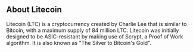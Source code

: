 ## About Litecoin
Litecoin (LTC) is a cryptocurrency created by Charlie Lee that is similar to Bitcoin, with a maximum supply of 84 million LTC.
Litecoin was initially designed to be ASIC-resistant by making use of Scrypt, a Proof of Work algorithm. It is also known as "The Silver to Bitcoin's Gold".
